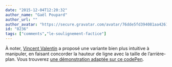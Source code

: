 ```yaml
---
date: "2015-12-04T12:20:32"
author_name: "Gaël Poupard"
author_url: ""
author_avatar: "https://secure.gravatar.com/avatar/76dde5fd394081aa4261802372fe2e33"
id: "8236"
tags: ["comments","le-soulignement-factice"]
---
```

À noter, [Vincent Valentin](https://vincent-valentin.name/) a proposé une variante bien plus intuitive à manipuler, en faisant concorder la hauteur de ligne avec la taille de l’arrière-plan. Vous trouverez [une démonstration adaptée sur ce codePen](https://codepen.io/ffoodd/pen/xZxOXL).
